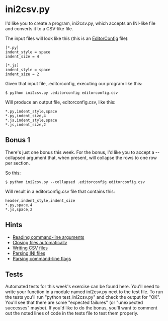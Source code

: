 # ini2csv.py

I'd like you to create a program, ini2csv.py, which accepts an INI-like file and converts it to a CSV-like file.

The input files will look like this (this is an [EditorConfig](http://editorconfig.org/) file):
```
[*.py]
indent_style = space
indent_size = 4

[*.js]
indent_style = space
indent_size = 2
```

Given that input file, .editorconfig, executing our program like this:

```
$ python ini2csv.py .editorconfig editorconfig.csv
```

Will produce an output file, editorconfig.csv, like this:
```
*.py,indent_style,space
*.py,indent_size,4
*.js,indent_style,space
*.js,indent_size,2
```

## Bonus 1

There's just one bonus this week. For the bonus, I'd like you to accept a --collapsed argument that, when present, will collapse the rows to one row per section.

So this:

```
$ python ini2csv.py --collapsed .editorconfig editorconfig.csv
```

Will result in a editorconfig.csv file that contains this:

```
header,indent_style,indent_size
*.py,space,4
*.js,space,2
```

## Hints

- [Reading command-line arguments](https://stackoverflow.com/a/35421024/2633215)
- [Closing files automatically](https://pythonpedia.com/en/tutorial/928/context-managers-with-statement-#introduction-to-context-managers-and-the-with-statement)
- [Writing CSV files](https://pymotw.com/3/csv/)
- [Parsing INI files](https://docs.python.org/3/library/configparser.html#module-configparser)
- [Parsing command-line flags](http://zetcode.com/python/argparse/)

## Tests

Automated tests for this week's exercise can be found here. You'll need to write your function in a module named ini2csv.py next to the test file. To run the tests you'll run "python test_ini2csv.py" and check the output for "OK". You'll see that there are some "expected failures" (or "unexpected successes" maybe). If you'd like to do the bonus, you'll want to comment out the noted lines of code in the tests file to test them properly.